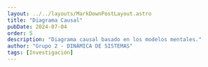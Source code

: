 ```yaml
---
layout: ../../layouts/MarkDownPostLayout.astro
title: "Diagrama Causal"
pubDate: 2024-07-04
order: 5
description: "Diagrama causal basado en los modelos mentales."
author: "Grupo 2 - DINÁMICA DE SISTEMAS"
tags: [Investigación]
---
```


<div class="img-container"></div>

<style>
  .img-container {
    background-image: url("/DiagramaC.JPG");
    background-position: center;
    background-size: cover;
    background-position-y: 0;
    height: 510px;
    width: 750px;
    margin-block: 10px 40px;
  }
</style>
